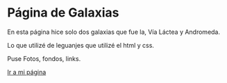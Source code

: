 # Página de Galaxias
En esta página hice solo dos galaxias que fue la, Vía Láctea y Andromeda.

Lo que utilizé de leguanjes que utilizé el html y css.

Puse Fotos, fondos, links.
 
<a href="https://valentinoarg.github.io/Pagina-galaxias-mobile/">Ir a mi página<a>